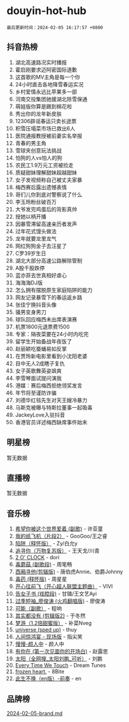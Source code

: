 # douyin-hot-hub

`最后更新时间：2024-02-05 16:17:57 +0800`

## 抖音热榜

1. 湖北高速路况实时播报
1. 霍启刚要求迈阿密国际道歉
1. 这首歌的MV主角是每一个你
1. 24小时直击各地降雪春运实况
1. 乡村爱情永远比苹果多一部
1. 河南交投集团驰援湖北除雪保通
1. 萌娃版你算是踢到棉花啦
1. 秀出你的龙年新皮肤
1. 12306辟谣春运只卖长途票
1. 积雪压塌菜市场已救出6人
1. 医院通报教授被前妻实名举报
1. 青春的男主角
1. 雪球夹创意玩法挑战
1. 怕狗的人vs怕人的狗
1. 农民工1.9万元工资被捡走
1. 质疑甜妹理解甜妹超越甜妹
1. 女子发视频称自己被丈夫家暴
1. 梅西赛后露出遗憾表情
1. 哥们儿你到底对警察说了什么
1. 李玉玲粉丝破百万
1. 大爷发完鸡蛋后的背影真帅
1. 授她以柄开播
1. 因暴雪滞留高速亲历者发声
1. 过年花式馒头做法
1. 龙年就要龙里龙气
1. 网红狗狗金子去汪星了
1. C罗39岁生日
1. 湖北大部分高速公路解除管制
1. A股千股跌停
1. 蓝亦菲去世真相好虐心
1. 海海海DJ版
1. 怎么拥有摆脱原生家庭陷阱的能力
1. 网友记录暴雪下的春运返乡路
1. 张佳宁换抖音头像
1. 骚男变身男刀
1. 球队回应梅西未出席表演赛
1. 机票1800元退票费1500
1. 专家：隔夜菜要在24小时内吃完
1. 留学生开始备战年夜饭了
1. 赵丽颖吃蚕蛹易如反掌
1. 在贾玲新电影里看到小沈阳老婆
1. 目中无人2成瞎子复仇
1. 女子英歌舞英姿飒爽
1. 李雪琴面试提问演我
1. 港媒：赛后梅西拒绝领奖发言
1. 年节将至谨防诈骗
1. 刘德华红毯先生对天王嫂冷暴力
1. 马斯克被曝与特斯拉董事一起吸毒
1. JackeyLove入驻抖音
1. 香港官员详述梅西缺席事件始末

## 明星榜

暂无数据

## 直播榜

暂无数据

## 音乐榜

1. [希望你被这个世界爱着 (副歌)](https://sf3-cdn-tos.douyinstatic.com/obj/tos-cn-ve-2774/oUHCmWQfZlE3QQBKBeD8rCFLpJzPgCpImhsxMt) - 许亚童
1. [我的纸飞机（片段2）](https://sf5-hl-cdn-tos.douyinstatic.com/obj/tos-cn-ve-2774/oM2ZrKcg2CD5AeRB2gkeXOFB1IxAGJdZPazYHf) - GooGoo/王之睿
1. [陷阱（释怀版）](https://sf3-cdn-tos.douyinstatic.com/obj/tos-cn-ve-2774/oE8C21LeZrzKLDFfQYgMzx4GAIHageG5IzayY7) - Zy/白允y
1. [追寻你（万物复苏版）](https://sf3-cdn-tos.douyinstatic.com/obj/tos-cn-ve-2774/oYeAZJsbjIDit9APmBg8u6uDUQnHmoCf3gbo74) - 王天戈/川青
1. [2 O' CLOCK](https://sf5-hl-cdn-tos.douyinstatic.com/obj/tos-cn-ve-2774/oIUBICeqlYQHTigCBOnCMlwBZJkgiBjt1oDfbg) - dori
1. [毒蘑菇 (副歌段)](https://sf6-cdn-tos.douyinstatic.com/obj/tos-cn-ve-2774/ocDEUsfdLjxnlFXtfogBCiQCEqYB7QZgZ8VViM) - 周笔畅
1. [西厢寻他(剪辑版)](https://sf5-hl-cdn-tos.douyinstatic.com/obj/tos-cn-ve-2774/oUsAVfAQKlRNxEv5qxvIB8o5qmIWUcXbzJKJhw) - 唐伯虎Annie、伯爵Johnny
1. [毒药 (释怀版)](https://sf3-cdn-tos.douyinstatic.com/obj/tos-cn-ve-2774/oYILMEAzspdZBIzy4frJNB8ZHPHWAhiwowd4Ad) - 周星星
1. [开心往前飞（开心超人联盟主题曲）](https://sf5-hl-cdn-tos.douyinstatic.com/obj/tos-cn-ve-2774/9d8fb7c82cf1421fb93a9fe925275e0a) - VIVI
1. [告女子书 (戏腔段)](https://sf5-hl-cdn-tos.douyinstatic.com/obj/tos-cn-ve-2774/osCCzFxWgstBDi92ZfBB4ht7gQENBmQMAl0eI6) - 甘璐/王文艺Ayi
1. [过季短袖_廖俊涛 (火鸡翻唱版)](https://sf5-hl-cdn-tos.douyinstatic.com/obj/tos-cn-ve-2774/ogQVJl0tRBKxQgZji7YClFEBrVDeHpPTWfCZbQ) - 廖俊涛
1. [可能（副歌）](https://sf3-cdn-tos.douyinstatic.com/obj/tos-cn-ve-2774/cde1731888894259b333569393c2fb51) - 程响
1. [其实都没有 (剪辑版2)](https://sf6-cdn-tos.douyinstatic.com/obj/tos-cn-ve-2774/oEBNQenHZtBhxYjGgUDQk0BCHTigQafgFlbQ7k) - 于冬然
1. [梦游（1.2倍甜蜜版）](https://sf5-hl-cdn-tos.douyinstatic.com/obj/tos-cn-ve-2774/o4gyAUm8hwufoEABmwVIiQtHsFuGzAEEWtNMzo) - 补菜Nveg
1. [universe (sped up)](https://sf3-cdn-tos.douyinstatic.com/obj/tos-cn-ve-2774/oIQnurQLDCsdYeegkM4CKuVb23MZBXtX6QB8bv) - thuy
1. [人间惊鸿宴 - 现场版](https://sf5-hl-cdn-tos.douyinstatic.com/obj/tos-cn-ve-2774/osF4mrPePAf2Yv8Wfr5fATCHZwL5h1QiGQAKwz) - 指尖笑
1. [慢慢-颜人中](https://sf6-cdn-tos.douyinstatic.com/obj/tos-cn-ve-2774/ocjHNfBXdBxQNC8ZGAeoLMFTUgtBg8bkExunDC) - 颜人中
1. [有你在 (第一次见面你的开场白)](https://sf5-hl-cdn-tos.douyinstatic.com/obj/tos-cn-ve-2774/oAthrQ3ClJBfI57uBoFEgNDYtNCZ0TSYQQfxQ0) - 赵露思
1. [太阳（全网搜_太阳刘鹏_可听）](https://sf5-hl-cdn-tos.douyinstatic.com/obj/tos-cn-ve-2774/ogWbyIQnlBFImVbeDocRdCIYtBHlbJXgfZMvgz) - 刘鹏
1. [Every Time We Touch](https://sf6-cdn-tos.douyinstatic.com/obj/tos-cn-ve-2774/ogN6lUKQeBBfEVhIOMikG1CcJjugxk1tztZyhP) - Dream Tunes
1. [frozen heart.](https://sf5-hl-cdn-tos.douyinstatic.com/obj/tos-cn-ve-2774/oIIWJfyjIACZA9zQMtnJ6hQQhFC4vhCupoRBsO) - 8Bite
1. [此生不换（en版）-前奏](https://sf3-cdn-tos.douyinstatic.com/obj/tos-cn-ve-2774/oMDvUGwhKrKYDEqXiMYEwxZqBWIJFA92CiLAO) - en

## 品牌榜

[2024-02-05-brand.md](2024-02-05-brand.md)
